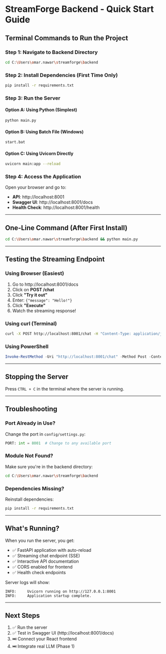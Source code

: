 # StreamForge Backend - Quick Start Guide

## Terminal Commands to Run the Project

### Step 1: Navigate to Backend Directory
```bash
cd C:\Users\omar.nawar\streamforge\backend
```

### Step 2: Install Dependencies (First Time Only)
```bash
pip install -r requirements.txt
```

### Step 3: Run the Server

#### Option A: Using Python (Simplest)
```bash
python main.py
```

#### Option B: Using Batch File (Windows)
```bash
start.bat
```

#### Option C: Using Uvicorn Directly
```bash
uvicorn main:app --reload
```

### Step 4: Access the Application

Open your browser and go to:
- **API**: http://localhost:8001
- **Swagger UI**: http://localhost:8001/docs
- **Health Check**: http://localhost:8001/health

---

## One-Line Command (After First Install)

```bash
cd C:\Users\omar.nawar\streamforge\backend && python main.py
```

---

## Testing the Streaming Endpoint

### Using Browser (Easiest)
1. Go to http://localhost:8001/docs
2. Click on **POST /chat**
3. Click **"Try it out"**
4. Enter: `{"message": "Hello!"}`
5. Click **"Execute"**
6. Watch the streaming response!

### Using curl (Terminal)
```bash
curl -X POST http://localhost:8001/chat -H "Content-Type: application/json" -d "{\"message\": \"Hello!\"}"
```

### Using PowerShell
```powershell
Invoke-RestMethod -Uri "http://localhost:8001/chat" -Method Post -ContentType "application/json" -Body '{"message": "Hello!"}'
```

---

## Stopping the Server

Press `CTRL + C` in the terminal where the server is running.

---

## Troubleshooting

### Port Already in Use?
Change the port in `config/settings.py`:
```python
PORT: int = 8001  # Change to any available port
```

### Module Not Found?
Make sure you're in the backend directory:
```bash
cd C:\Users\omar.nawar\streamforge\backend
```

### Dependencies Missing?
Reinstall dependencies:
```bash
pip install -r requirements.txt
```

---

## What's Running?

When you run the server, you get:
- ✅ FastAPI application with auto-reload
- ✅ Streaming chat endpoint (SSE)
- ✅ Interactive API documentation
- ✅ CORS enabled for frontend
- ✅ Health check endpoints

Server logs will show:
```
INFO:     Uvicorn running on http://127.0.0.1:8001
INFO:     Application startup complete.
```

---

## Next Steps

1. ✅ Run the server
2. ✅ Test in Swagger UI (http://localhost:8001/docs)
3. ⏭️ Connect your React frontend
4. ⏭️ Integrate real LLM (Phase 1)
